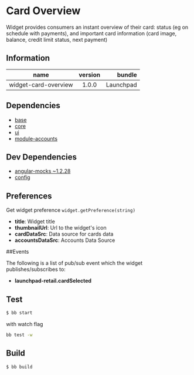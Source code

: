 # Card Overview

Widget provides consumers an instant overview of their card: status (eg on schedule with payments), 
and important card information (card image, balance, credit limit status, next payment) 

## Information

| name                  | version           | bundle           |
| ----------------------|:-----------------:| ----------------:|
| widget-card-overview  | 1.0.0 			| Launchpad        |

## Dependencies

* [base][base-url]
* [core][core-url]
* [ui][ui-url]
* [module-accounts][module-accounts-url]

## Dev Dependencies

* [angular-mocks ~1.2.28][angular-mocks-url]
* [config][config-url]

## Preferences

Get widget preference `widget.getPreference(string)`

* **title**: Widget title
* **thumbnailUrl**: Url to the widget's icon
* **cardDataSrc**: Data source for cards data
* **accountsDataSrc**: Accounts Data Source


##Events

The following is a list of pub/sub event which the widget publishes/subscribes to:

* **launchpad-retail.cardSelected**


## Test

```bash
$ bb start
```

with watch flag
```bash
bb test -w
```


## Build

```bash
$ bb build
```


[base-url]:http://stash.backbase.com:7990/projects/lpm/repos/foundation-base/browse/
[core-url]: http://stash.backbase.com:7990/projects/lpm/repos/foundation-core/browse/
[ui-url]: http://stash.backbase.com:7990/projects/lpm/repos/ui/browse/
[config-url]: https://stash.backbase.com/projects/LP/repos/config/browse
[api-url]:http://stash.backbase.com:7990/projects/LPM/repos/api/browse/
[angular-mocks-url]:https://github.com/angular/bower-angular-mocks/
[module-accounts-url]: https://stash.backbase.com/projects/LPM/repos/module-accounts/browse/